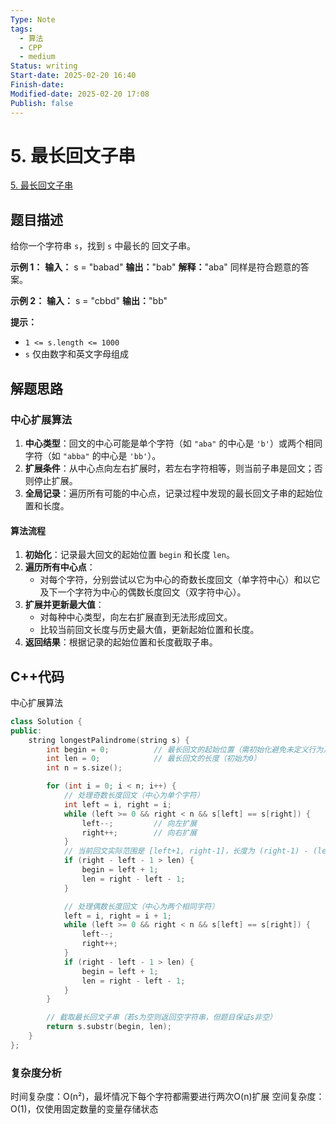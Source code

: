 ```yaml
---
Type: Note
tags:
  - 算法
  - CPP
  - medium
Status: writing
Start-date: 2025-02-20 16:40
Finish-date: 
Modified-date: 2025-02-20 17:08
Publish: false
---
```



# 5. 最长回文子串
[5. 最长回文子串](https://leetcode.cn/problems/longest-palindromic-substring/)

## 题目描述
给你一个字符串 `s`，找到 `s` 中最长的 回文子串。

**示例 1：**
**输入：** s = "babad"
**输出：**"bab"
**解释：**"aba" 同样是符合题意的答案。

**示例 2：**
**输入：** s = "cbbd"
**输出：**"bb"

**提示：**
- `1 <= s.length <= 1000`
- `s` 仅由数字和英文字母组成

## 解题思路
### 中心扩展算法
1. **中心类型**：回文的中心可能是单个字符（如 `"aba"` 的中心是 `'b'`）或两个相同字符（如 `"abba"` 的中心是 `'bb'`）。
2. **扩展条件**：从中心点向左右扩展时，若左右字符相等，则当前子串是回文；否则停止扩展。
3. **全局记录**：遍历所有可能的中心点，记录过程中发现的最长回文子串的起始位置和长度。

#### 算法流程

1. **初始化**：记录最大回文的起始位置 `begin` 和长度 `len`。
2. **遍历所有中心点**：
    - 对每个字符，分别尝试以它为中心的奇数长度回文（单字符中心）和以它及下一个字符为中心的偶数长度回文（双字符中心）。
3. **扩展并更新最大值**：
    - 对每种中心类型，向左右扩展直到无法形成回文。
    - 比较当前回文长度与历史最大值，更新起始位置和长度。
4. **返回结果**：根据记录的起始位置和长度截取子串。

## C++代码
中心扩展算法
```cpp
class Solution {
public:
    string longestPalindrome(string s) {
        int begin = 0;          // 最长回文的起始位置（需初始化避免未定义行为）
        int len = 0;            // 最长回文的长度（初始为0）
        int n = s.size();

        for (int i = 0; i < n; i++) {
            // 处理奇数长度回文（中心为单个字符）
            int left = i, right = i;
            while (left >= 0 && right < n && s[left] == s[right]) {
                left--;         // 向左扩展
                right++;        // 向右扩展
            }
            // 当前回文实际范围是 [left+1, right-1]，长度为 (right-1) - (left+1) +1 = right-left-1
            if (right - left - 1 > len) {
                begin = left + 1;
                len = right - left - 1;
            }

            // 处理偶数长度回文（中心为两个相同字符）
            left = i, right = i + 1;
            while (left >= 0 && right < n && s[left] == s[right]) {
                left--;
                right++;
            }
            if (right - left - 1 > len) {
                begin = left + 1;
                len = right - left - 1;
            }
        }

        // 截取最长回文子串（若s为空则返回空字符串，但题目保证s非空）
        return s.substr(begin, len);
    }
};
```


### 复杂度分析
时间复杂度：O(n²)，最坏情况下每个字符都需要进行两次O(n)扩展
空间复杂度：O(1)，仅使用固定数量的变量存储状态